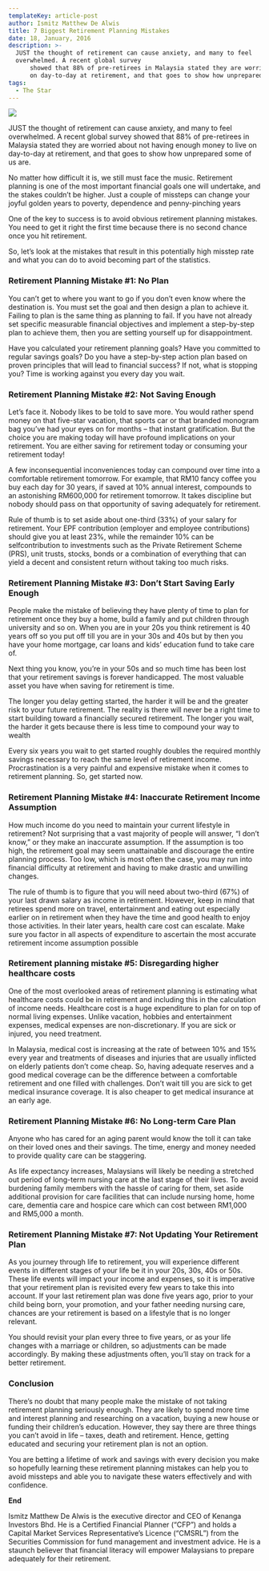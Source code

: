 ```yaml
---
templateKey: article-post
author: Ismitz Matthew De Alwis
title: 7 Biggest Retirement Planning Mistakes
date: 18, January, 2016
description: >-
  JUST the thought of retirement can cause anxiety, and many to feel
  overwhelmed. A recent global survey
      showed that 88% of pre-retirees in Malaysia stated they are worried about not having enough money to live
      on day-to-day at retirement, and that goes to show how unprepared some of us are.
tags:
  - The Star
---
```

![](/img/2016-01-18-the-star-7-biggest-retirement-planning-mistakes.png)

<!--StartFragment-->

JUST the thought of retirement can cause anxiety, and many to feel overwhelmed. A recent global survey showed that 88% of pre-retirees in Malaysia stated they are worried about not having enough money to live on day-to-day at retirement, and that goes to show how unprepared some of us are.

No matter how difficult it is, we still must face the music. Retirement planning is one of the most important financial goals one will undertake, and the stakes couldn’t be higher. Just a couple of missteps can change your joyful golden years to poverty, dependence and penny-pinching years

One of the key to success is to avoid obvious retirement planning mistakes. You need to get it right the first time because there is no second chance once you hit retirement.

So, let’s look at the mistakes that result in this potentially high misstep rate and what you can do to avoid becoming part of the statistics.

### **Retirement Planning Mistake #1: No Plan**

You can’t get to where you want to go if you don’t even know where the destination is. You must set the goal and then design a plan to achieve it. Failing to plan is the same thing as planning to fail. If you have not already set specific measurable financial objectives and implement a step-by-step plan to achieve them, then you are setting yourself up for disappointment.

Have you calculated your retirement planning goals? Have you committed to regular savings goals? Do you have a step-by-step action plan based on proven principles that will lead to financial success? If not, what is stopping you? Time is working against you every day you wait.

### **Retirement Planning Mistake #2: Not Saving Enough**

Let’s face it. Nobody likes to be told to save more. You would rather spend money on that five-star vacation, that sports car or that branded monogram bag you’ve had your eyes on for months – that instant gratification. But the choice you are making today will have profound implications on your retirement. You are either saving for retirement today or consuming your retirement today!

A few inconsequential inconveniences today can compound over time into a comfortable retirement tomorrow. For example, that RM10 fancy coffee you buy each day for 30 years, if saved at 10% annual interest, compounds to an astonishing RM600,000 for retirement tomorrow. It takes discipline but nobody should pass on that opportunity of saving adequately for retirement.

Rule of thumb is to set aside about one-third (33%) of your salary for retirement. Your EPF contribution (employer and employee contributions) should give you at least 23%, while the remainder 10% can be selfcontribution to investments such as the Private Retirement Scheme (PRS), unit trusts, stocks, bonds or a combination of everything that can yield a decent and consistent return without taking too much risks.

### **Retirement Planning Mistake #3: Don’t Start Saving Early Enough**

People make the mistake of believing they have plenty of time to plan for retirement once they buy a home, build a family and put children through university and so on. When you are in your 20s you think retirement is 40 years off so you put off till you are in your 30s and 40s but by then you have your home mortgage, car loans and kids’ education fund to take care of.

Next thing you know, you’re in your 50s and so much time has been lost that your retirement savings is forever handicapped. The most valuable asset you have when saving for retirement is time.

The longer you delay getting started, the harder it will be and the greater risk to your future retirement. The reality is there will never be a right time to start building toward a financially secured retirement. The longer you wait, the harder it gets because there is less time to compound your way to wealth

Every six years you wait to get started roughly doubles the required monthly savings necessary to reach the same level of retirement income. Procrastination is a very painful and expensive mistake when it comes to retirement planning. So, get started now.

### **Retirement Planning Mistake #4: Inaccurate Retirement Income Assumption**

How much income do you need to maintain your current lifestyle in retirement? Not surprising that a vast majority of people will answer, “I don’t know,” or they make an inaccurate assumption. If the assumption is too high, the retirement goal may seem unattainable and discourage the entire planning process. Too low, which is most often the case, you may run into financial difficulty at retirement and having to make drastic and unwilling changes.

The rule of thumb is to figure that you will need about two-third (67%) of your last drawn salary as income in retirement. However, keep in mind that retirees spend more on travel, entertainment and eating out especially earlier on in retirement when they have the time and good health to enjoy those activities. In their later years, health care cost can escalate. Make sure you factor in all aspects of expenditure to ascertain the most accurate retirement income assumption possible

### **Retirement planning mistake #5: Disregarding higher healthcare costs**

One of the most overlooked areas of retirement planning is estimating what healthcare costs could be in retirement and including this in the calculation of income needs. Healthcare cost is a huge expenditure to plan for on top of normal living expenses. Unlike vacation, hobbies and entertainment expenses, medical expenses are non-discretionary. If you are sick or injured, you need treatment.

In Malaysia, medical cost is increasing at the rate of between 10% and 15% every year and treatments of diseases and injuries that are usually inflicted on elderly patients don’t come cheap. So, having adequate reserves and a good medical coverage can be the difference between a comfortable retirement and one filled with challenges. Don’t wait till you are sick to get medical insurance coverage. It is also cheaper to get medical insurance at an early age.

### **Retirement Planning Mistake #6: No Long-term Care Plan**

Anyone who has cared for an aging parent would know the toll it can take on their loved ones and their savings. The time, energy and money needed to provide quality care can be staggering.

As life expectancy increases, Malaysians will likely be needing a stretched out period of long-term nursing care at the last stage of their lives. To avoid burdening family members with the hassle of caring for them, set aside additional provision for care facilities that can include nursing home, home care, dementia care and hospice care which can cost between RM1,000 and RM5,000 a month.

### **Retirement Planning Mistake #7: Not Updating Your Retirement Plan**

As you journey through life to retirement, you will experience different events in different stages of your life be it in your 20s, 30s, 40s or 50s. These life events will impact your income and expenses, so it is imperative that your retirement plan is revisited every few years to take this into account. If your last retirement plan was done five years ago, prior to your child being born, your promotion, and your father needing nursing care, chances are your retirement is based on a lifestyle that is no longer relevant.

You should revisit your plan every three to five years, or as your life changes with a marriage or children, so adjustments can be made accordingly. By making these adjustments often, you’ll stay on track for a better retirement.

### **Conclusion**

There’s no doubt that many people make the mistake of not taking retirement planning seriously enough. They are likely to spend more time and interest planning and researching on a vacation, buying a new house or funding their children’s education. However, they say there are three things you can’t avoid in life – taxes, death and retirement. Hence, getting educated and securing your retirement plan is not an option.

You are betting a lifetime of work and savings with every decision you make so hopefully learning these retirement planning mistakes can help you to avoid missteps and able you to navigate these waters effectively and with confidence.

**End**

Ismitz Matthew De Alwis is the executive director and CEO of Kenanga Investors Bhd. He is a Certified Financial Planner (“CFP”) and holds a Capital Market Services Representative’s Licence (“CMSRL”) from the Securities Commission for fund management and investment advice. He is a staunch believer that financial literacy will empower Malaysians to prepare adequately for their retirement.

<!--EndFragment-->